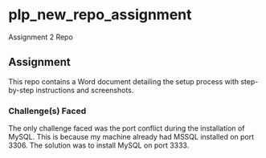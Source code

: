 # plp_new_repo_assignment

Assignment 2 Repo

## Assignment

This repo contains a Word document detailing the setup process with step-by-step instructions and screenshots.

### Challenge(s) Faced

The only challenge faced was the port conflict during the installation of MySQL. This is because my machine already had MSSQL installed on port 3306. The solution was to install MySQL on port 3333.
